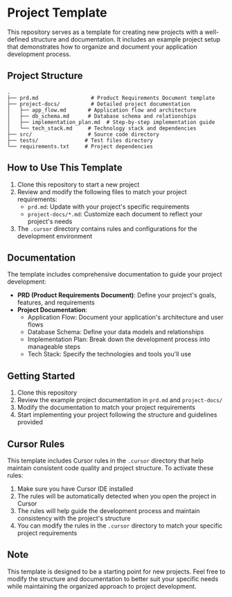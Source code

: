 # Project Template

This repository serves as a template for creating new projects with a well-defined structure and documentation. It includes an example project setup that demonstrates how to organize and document your application development process.

## Project Structure

```
.
├── prd.md                 # Product Requirements Document template
├── project-docs/          # Detailed project documentation
│   ├── app_flow.md       # Application flow and architecture
│   ├── db_schema.md      # Database schema and relationships
│   ├── implementation_plan.md  # Step-by-step implementation guide
│   └── tech_stack.md     # Technology stack and dependencies
├── src/                  # Source code directory
├── tests/               # Test files directory
└── requirements.txt     # Project dependencies
```

## How to Use This Template

1. Clone this repository to start a new project
2. Review and modify the following files to match your project requirements:
   - `prd.md`: Update with your project's specific requirements
   - `project-docs/*.md`: Customize each document to reflect your project's needs
3. The `.cursor` directory contains rules and configurations for the development environment

## Documentation

The template includes comprehensive documentation to guide your project development:

- **PRD (Product Requirements Document)**: Define your project's goals, features, and requirements
- **Project Documentation**:
  - Application Flow: Document your application's architecture and user flows
  - Database Schema: Define your data models and relationships
  - Implementation Plan: Break down the development process into manageable steps
  - Tech Stack: Specify the technologies and tools you'll use

## Getting Started

1. Clone this repository
2. Review the example project documentation in `prd.md` and `project-docs/`
3. Modify the documentation to match your project requirements
4. Start implementing your project following the structure and guidelines provided

## Cursor Rules

This template includes Cursor rules in the `.cursor` directory that help maintain consistent code quality and project structure. To activate these rules:

1. Make sure you have Cursor IDE installed
2. The rules will be automatically detected when you open the project in Cursor
3. The rules will help guide the development process and maintain consistency with the project's structure
4. You can modify the rules in the `.cursor` directory to match your specific project requirements

## Note

This template is designed to be a starting point for new projects. Feel free to modify the structure and documentation to better suit your specific needs while maintaining the organized approach to project development.
